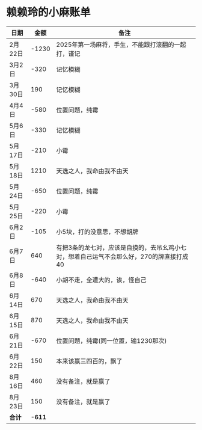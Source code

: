 # 赖赖玲的小麻账单

| 日期     | 金额   | 备注                                                               |
|----------|--------|-------------------------------------------------------------------|
| 2月22日  | -1230  | 2025年第一场麻将，手生，不能跟打滚翻的一起打，谨记                   |
| 3月2日   | -320   | 记忆模糊                                                           |
| 3月30日  | 190    | 记忆模糊                                                           |
| 4月4日   | -580   | 位置问题，纯霉                                                     |
| 5月6日   | -330   | 记忆模糊                                                           |
| 5月17日  | -210   | 小霉                                                              |
| 5月18日  | 1210   | 天选之人，我命由我不由天                                           |
| 5月24日  | -650   | 位置问题，纯霉                                                     |
| 5月25日  | -220   | 小霉                                                              |
| 6月2日   | -105   | 小5块，打的没意思，不想胡牌                                        |
| 6月7日   | 640    | 有把3条的龙七对，应该是自摸的，去吊幺鸡小七对，想着自己运气不会那么好，270的牌直接打成40 |
| 6月8日   | -640   | 小胡不走，全遭大的，诶，怪自己                                     |
| 6月14日  | 670    | 天选之人，我命由我不由天                                           |
| 6月15日  | 870    | 天选之人，我命由我不由天                                           |
| 6月21日  | -670   | 位置问题，纯霉(同一位置，输1230那次)                                |
| 6月22日  | 150    | 本来该赢三四百的，飘了                                             |
| 8月16日  | 460    | 没有备注，就是赢了                                                 |
| 8月23日  | 150    | 没有备注，就是赢了                                                 |
| **合计** | **-611** |                                                                 |

